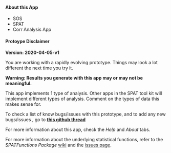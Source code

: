 
#### About this App

* SOS
* SPAT
* Corr Analysis App


#### Protoype Disclaimer

**Version: 2020-04-05-v1**


You are working with a rapidly evolving prototype. Things may look a lot different
the next time you try it.

**Warning: Results you generate with this app may or may not be meaningful.**

This app implements 1 type of analysis. Other apps in the SPAT tool kit will
implement different types of analysis. Comment on the types of data this makes sense for.



To check a list of know bugs/issues with this prototype, 
and to add any new bugs/issues ,
go to **[this github thread](https://github.com/SOLV-Code/SPAT-Apps/issues/10)**

For more information about this app, check the *Help* and *About* tabs.

For more information about the underlying statistical functions, refer to the *SPATFunctions Package*
[wiki](https://github.com/SOLV-Code/SPATFunctions-Package/wiki) and the [issues page](https://github.com/SOLV-Code/SPATFunctions-Package/issues).
